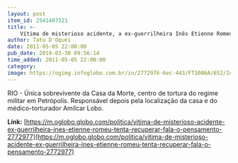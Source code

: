 ```yaml
---
layout: post
item_id: 2541407321
title: >-
    Vítima de misterioso acidente, a ex-guerrilheira Inês Etienne Romeu tenta recuperar a fala e o pensamento
author: Tatu D'Oquei
date: 2011-05-05 22:00:00
pub_date: 2019-03-30 09:56:14
time_added: 2011-05-05 22:00:00
category: 
image: https://ogimg.infoglobo.com.br/in/2772976-6ec-443/FT1086A/652/Ines-Etienne-Romeu-ultima-presa-politica-a-ser-libertadaFoto-de-Marcos-Tristao.jpg
---
```


RIO - Única sobrevivente da Casa da Morte, centro de tortura do regime militar em Petrópolis. Responsável depois pela localização da casa e do médico-torturador Amílcar Lobo.

**Link:** [https://m.oglobo.globo.com/politica/vitima-de-misterioso-acidente-ex-guerrilheira-ines-etienne-romeu-tenta-recuperar-fala-o-pensamento-2772977](https://m.oglobo.globo.com/politica/vitima-de-misterioso-acidente-ex-guerrilheira-ines-etienne-romeu-tenta-recuperar-fala-o-pensamento-2772977)

